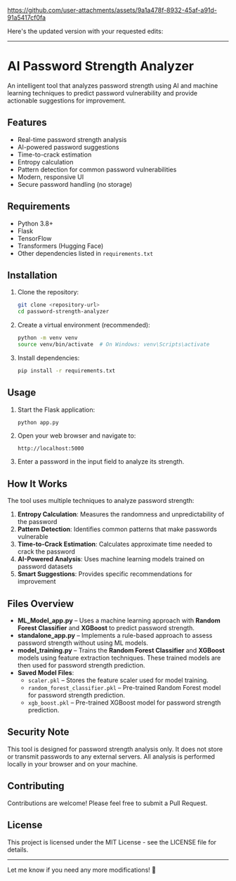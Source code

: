 

https://github.com/user-attachments/assets/9a1a478f-8932-45af-a91d-91a5417cf0fa

Here's the updated version with your requested edits:  

---

# AI Password Strength Analyzer  

An intelligent tool that analyzes password strength using AI and machine learning techniques to predict password vulnerability and provide actionable suggestions for improvement.  

## Features  

- Real-time password strength analysis  
- AI-powered password suggestions  
- Time-to-crack estimation  
- Entropy calculation  
- Pattern detection for common password vulnerabilities  
- Modern, responsive UI  
- Secure password handling (no storage)  

## Requirements  

- Python 3.8+  
- Flask  
- TensorFlow  
- Transformers (Hugging Face)  
- Other dependencies listed in `requirements.txt`  

## Installation  

1. Clone the repository:  
   ```bash
   git clone <repository-url>
   cd password-strength-analyzer
   ```
2. Create a virtual environment (recommended):  
   ```bash
   python -m venv venv
   source venv/bin/activate  # On Windows: venv\Scripts\activate
   ```
3. Install dependencies:  
   ```bash
   pip install -r requirements.txt
   ```

## Usage  

1. Start the Flask application:  
   ```bash
   python app.py
   ```
2. Open your web browser and navigate to:  
   ```
   http://localhost:5000
   ```
3. Enter a password in the input field to analyze its strength.  

## How It Works  

The tool uses multiple techniques to analyze password strength:  

1. **Entropy Calculation**: Measures the randomness and unpredictability of the password  
2. **Pattern Detection**: Identifies common patterns that make passwords vulnerable  
3. **Time-to-Crack Estimation**: Calculates approximate time needed to crack the password  
4. **AI-Powered Analysis**: Uses machine learning models trained on password datasets  
5. **Smart Suggestions**: Provides specific recommendations for improvement  

## Files Overview  

- **ML_Model_app.py** – Uses a machine learning approach with **Random Forest Classifier** and **XGBoost** to predict password strength.  
- **standalone_app.py** – Implements a rule-based approach to assess password strength without using ML models.  
- **model_training.py** – Trains the **Random Forest Classifier** and **XGBoost** models using feature extraction techniques. These trained models are then used for password strength prediction.  
- **Saved Model Files**:  
  - `scaler.pkl` – Stores the feature scaler used for model training.  
  - `random_forest_classifier.pkl` – Pre-trained Random Forest model for password strength prediction.  
  - `xgb_boost.pkl` – Pre-trained XGBoost model for password strength prediction.  

## Security Note  

This tool is designed for password strength analysis only. It does not store or transmit passwords to any external servers. All analysis is performed locally in your browser and on your machine.  

## Contributing  

Contributions are welcome! Please feel free to submit a Pull Request.  

## License  

This project is licensed under the MIT License - see the LICENSE file for details.  

---

Let me know if you need any more modifications! 🚀

